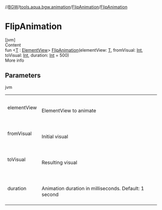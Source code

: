 //[BGW](../../../index.md)/[tools.aqua.bgw.animation](../index.md)/[FlipAnimation](index.md)/[FlipAnimation](-flip-animation.md)



# FlipAnimation  
[jvm]  
Content  
fun <[T](index.md) : [ElementView](../../tools.aqua.bgw.elements/-element-view/index.md)> [FlipAnimation](-flip-animation.md)(elementView: [T](index.md), fromVisual: [Int](https://kotlinlang.org/api/latest/jvm/stdlib/kotlin/-int/index.html), toVisual: [Int](https://kotlinlang.org/api/latest/jvm/stdlib/kotlin/-int/index.html), duration: [Int](https://kotlinlang.org/api/latest/jvm/stdlib/kotlin/-int/index.html) = 500)  
More info  


## Parameters  
  
jvm  
  
| | |
|---|---|
| <a name="tools.aqua.bgw.animation/FlipAnimation/FlipAnimation/#TypeParam(bounds=[tools.aqua.bgw.elements.ElementView])#kotlin.Int#kotlin.Int#kotlin.Int/PointingToDeclaration/"></a>elementView| <a name="tools.aqua.bgw.animation/FlipAnimation/FlipAnimation/#TypeParam(bounds=[tools.aqua.bgw.elements.ElementView])#kotlin.Int#kotlin.Int#kotlin.Int/PointingToDeclaration/"></a><br><br>ElementView to animate<br><br>|
| <a name="tools.aqua.bgw.animation/FlipAnimation/FlipAnimation/#TypeParam(bounds=[tools.aqua.bgw.elements.ElementView])#kotlin.Int#kotlin.Int#kotlin.Int/PointingToDeclaration/"></a>fromVisual| <a name="tools.aqua.bgw.animation/FlipAnimation/FlipAnimation/#TypeParam(bounds=[tools.aqua.bgw.elements.ElementView])#kotlin.Int#kotlin.Int#kotlin.Int/PointingToDeclaration/"></a><br><br>Initial visual<br><br>|
| <a name="tools.aqua.bgw.animation/FlipAnimation/FlipAnimation/#TypeParam(bounds=[tools.aqua.bgw.elements.ElementView])#kotlin.Int#kotlin.Int#kotlin.Int/PointingToDeclaration/"></a>toVisual| <a name="tools.aqua.bgw.animation/FlipAnimation/FlipAnimation/#TypeParam(bounds=[tools.aqua.bgw.elements.ElementView])#kotlin.Int#kotlin.Int#kotlin.Int/PointingToDeclaration/"></a><br><br>Resulting visual<br><br>|
| <a name="tools.aqua.bgw.animation/FlipAnimation/FlipAnimation/#TypeParam(bounds=[tools.aqua.bgw.elements.ElementView])#kotlin.Int#kotlin.Int#kotlin.Int/PointingToDeclaration/"></a>duration| <a name="tools.aqua.bgw.animation/FlipAnimation/FlipAnimation/#TypeParam(bounds=[tools.aqua.bgw.elements.ElementView])#kotlin.Int#kotlin.Int#kotlin.Int/PointingToDeclaration/"></a><br><br>Animation duration in milliseconds. Default: 1 second<br><br>|
  
  



